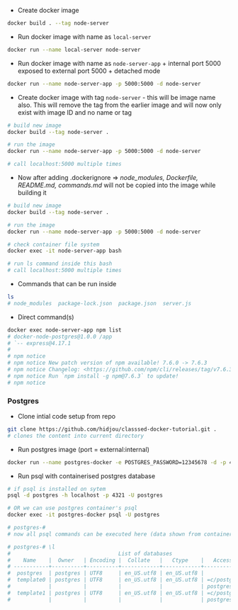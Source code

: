 
- Create docker image  
```bash
docker build . --tag node-server
```

- Run docker image with name as `local-server`
```bash
docker run --name local-server node-server
```

- Run docker image with name as `node-server-app` + internal port 5000 exposed to external port 5000 + detached mode
```bash
docker run --name node-server-app -p 5000:5000 -d node-server
```

- Create docker image with tag `node-server` - this will be image name also. This will remove the tag from the earlier image and will now only exist with image ID and no name or tag
```bash
# build new image
docker build --tag node-server .

# run the image
docker run --name node-server-app -p 5000:5000 -d node-server

# call localhost:5000 multiple times
```

- Now after adding .dockerignore => _node_modules, Dockerfile, README.md, commands.md_ will not be copied into the image while building it
```bash
# build new image
docker build --tag node-server .

# run the image
docker run --name node-server-app -p 5000:5000 -d node-server

# check container file system
docker exec -it node-server-app bash

# run ls command inside this bash
# call localhost:5000 multiple times
```

- Commands that can be run inside
```bash
ls 
# node_modules  package-lock.json  package.json  server.js
```

- Direct command(s)
```bash
docker exec node-server-app npm list
# docker-node-postgres@1.0.0 /app
# `-- express@4.17.1
# 
# npm notice
# npm notice New patch version of npm available! 7.6.0 -> 7.6.3
# npm notice Changelog: <https://github.com/npm/cli/releases/tag/v7.6.3>
# npm notice Run `npm install -g npm@7.6.3` to update!
# npm notice
```

### Postgres 

- Clone intial code setup from repo
```bash
git clone https://github.com/hidjou/classsed-docker-tutorial.git .
# clones the content into current directory
```

- Run postgres image (port = external:internal)
```bash
docker run --name postgres-docker -e POSTGRES_PASSWORD=12345678 -d -p 4321:5432 postgres
```

- Run psql with containerised postgres database
```bash
# if psql is installed on sytem
psql -d postgres -h localhost -p 4321 -U postgres

# OR we can use postgres container's psql
docker exec -it postgres-docker psql -U postgres

# postgres-#
# now all psql commands can be executed here (data shown from container)

# postgres-# \l
#                                  List of databases
#    Name    |  Owner   | Encoding |  Collate   |   Ctype    |   Access privileges
# -----------+----------+----------+------------+------------+-----------------------
#  postgres  | postgres | UTF8     | en_US.utf8 | en_US.utf8 |
#  template0 | postgres | UTF8     | en_US.utf8 | en_US.utf8 | =c/postgres          +
#            |          |          |            |            | postgres=CTc/postgres
#  template1 | postgres | UTF8     | en_US.utf8 | en_US.utf8 | =c/postgres          +
#            |          |          |            |            | postgres=CTc/postgres
```
